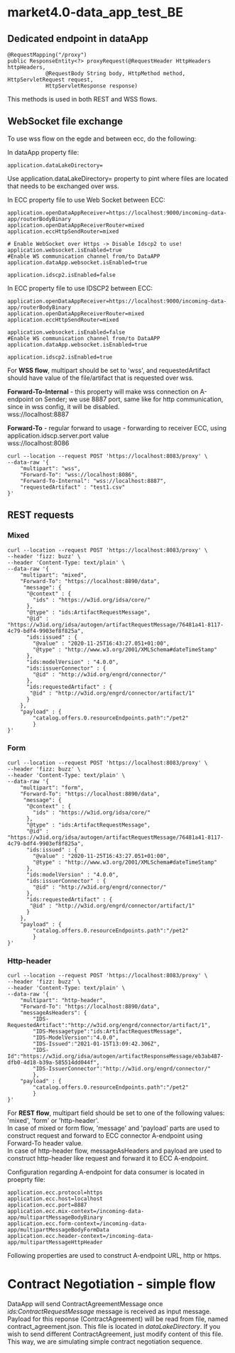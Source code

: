 # market4.0-data_app_test_BE


## Dedicated endpoint in dataApp

```
@RequestMapping("/proxy")
public ResponseEntity<?> proxyRequest(@RequestHeader HttpHeaders httpHeaders,
			@RequestBody String body, HttpMethod method, HttpServletRequest request,
			HttpServletResponse response)
```
This methods is used in both REST and WSS flows.


## WebSocket file exchange

To use wss flow on the egde and between ecc, do the following:

In dataApp property file:

```
application.dataLakeDirectory=
```
Use application.dataLakeDirectory= property to pint where files are located that needs to be exchanged over wss.

In ECC property file to use Web Socket between ECC:

```
application.openDataAppReceiver=https://localhost:9000/incoming-data-app/routerBodyBinary
application.openDataAppReceiverRouter=mixed
application.eccHttpSendRouter=mixed

# Enable WebSocket over Https -> Disable Idscp2 to use!
application.websocket.isEnabled=true
#Enable WS communication channel from/to DataAPP
application.dataApp.websocket.isEnabled=true

application.idscp2.isEnabled=false

```

In ECC property file to use IDSCP2 between ECC:

```
application.openDataAppReceiver=https://localhost:9000/incoming-data-app/routerBodyBinary
application.openDataAppReceiverRouter=mixed
application.eccHttpSendRouter=mixed

application.websocket.isEnabled=false
#Enable WS communication channel from/to DataAPP
application.dataApp.websocket.isEnabled=true

application.idscp2.isEnabled=true

```

For <b>WSS flow</b>, multipart should be set to 'wss', and requestedArtifact should have value of the file/artifact that is requested over wss.

**Forward-To-Internal** - this property will make wss connection on A-endpoint on Sender; we use 8887 port, same like for http communication, since in wss config, it will be disabled.<br />
wss://localhost:8887

**Forward-To** - regular forward to usage - forwarding to receiver ECC, using application.idscp.server.port value<br />
wss://localhost:8086

```
curl --location --request POST 'https://localhost:8083/proxy' \
--data-raw '{
    "multipart": "wss",
    "Forward-To": "wss://localhost:8086",
    "Forward-To-Internal": "wss://localhost:8887",
    "requestedArtifact" : "test1.csv"
}'
```
## REST requests

### Mixed

```
curl --location --request POST 'https://localhost:8083/proxy' \
--header 'fizz: buzz' \
--header 'Content-Type: text/plain' \
--data-raw '{
    "multipart": "mixed",
    "Forward-To": "https://localhost:8890/data",
	 "message": {
	  "@context" : {
		"ids" : "https://w3id.org/idsa/core/"
	  },
	  "@type" : "ids:ArtifactRequestMessage",
	  "@id" : "https://w3id.org/idsa/autogen/artifactRequestMessage/76481a41-8117-4c79-bdf4-9903ef8f825a",
	  "ids:issued" : {
		"@value" : "2020-11-25T16:43:27.051+01:00",
		"@type" : "http://www.w3.org/2001/XMLSchema#dateTimeStamp"
	  },
	  "ids:modelVersion" : "4.0.0",
	  "ids:issuerConnector" : {
		"@id" : "http://w3id.org/engrd/connector/"
	  },
	  "ids:requestedArtifact" : {
	   "@id" : "http://w3id.org/engrd/connector/artifact/1"
	  }
	},
	"payload" : {
		"catalog.offers.0.resourceEndpoints.path":"/pet2"
		}
}'

```

### Form

```
curl --location --request POST 'https://localhost:8083/proxy' \
--header 'fizz: buzz' \
--header 'Content-Type: text/plain' \
--data-raw '{
    "multipart": "form",
    "Forward-To": "https://localhost:8890/data",
	 "message": {
	  "@context" : {
		"ids" : "https://w3id.org/idsa/core/"
	  },
	  "@type" : "ids:ArtifactRequestMessage",
	  "@id" : "https://w3id.org/idsa/autogen/artifactRequestMessage/76481a41-8117-4c79-bdf4-9903ef8f825a",
	  "ids:issued" : {
		"@value" : "2020-11-25T16:43:27.051+01:00",
		"@type" : "http://www.w3.org/2001/XMLSchema#dateTimeStamp"
	  },
	  "ids:modelVersion" : "4.0.0",
	  "ids:issuerConnector" : {
		"@id" : "http://w3id.org/engrd/connector/"
	  },
	  "ids:requestedArtifact" : {
	   "@id" : "http://w3id.org/engrd/connector/artifact/1"
	  }
	},
	"payload" : {
		"catalog.offers.0.resourceEndpoints.path":"/pet2"
		}
}'

```

### Http-header

```
curl --location --request POST 'https://localhost:8083/proxy' \
--header 'fizz: buzz' \
--header 'Content-Type: text/plain' \
--data-raw '{
    "multipart": "http-header",
    "Forward-To": "https://localhost:8890/data",
	"messageAsHeaders": {
        "IDS-RequestedArtifact":"http://w3id.org/engrd/connector/artifact/1",
        "IDS-Messagetype":"ids:ArtifactRequestMessage",
        "IDS-ModelVersion":"4.0.0",
        "IDS-Issued":"2021-01-15T13:09:42.306Z",
        "IDS-Id":"https://w3id.org/idsa/autogen/artifactResponseMessage/eb3ab487-dfb0-4d18-b39a-585514dd044f",
        "IDS-IssuerConnector":"http://w3id.org/engrd/connector/"
        },
	"payload" : {
		"catalog.offers.0.resourceEndpoints.path":"/pet2"
		}
}'

```
For <b>REST flow</b>, multipart field should be set to one of the following values: 'mixed', 'form' or 'http-header'.<br/>
In case of mixed or form flow, 'message' and 'payload' parts are used to construct request and forward to ECC connector A-endpoint using Forward-To header value.<br />
In case of http-header flow, messageAsHeaders and payload are used to construct http-header like request and forward it to ECC A-endpoint.

Configuration regarding A-endpoint for data consumer is located in proeprty file:

```
application.ecc.protocol=https
application.ecc.host=localhost
application.ecc.port=8887
application.ecc.mix-context=/incoming-data-app/multipartMessageBodyBinary
application.ecc.form-context=/incoming-data-app/multipartMessageBodyFormData
application.ecc.header-context=/incoming-data-app/multipartMessageHttpHeader
```

Following properties are used to construct A-endpoint URL, http or https.

# Contract Negotiation - simple flow

DataApp will send ContractAgreementMessage once *ids:ContractRequestMessage* message is received as input message.</br>
Payload for this reponse (ContractAgreement) will be read from file, named contract_agreement.json. This file is located in *dataLakeDirectory*. If
you wish to send different ContractAgreement, just modify content of this file.
This way, we are simulating simple contract negotiation sequence.

